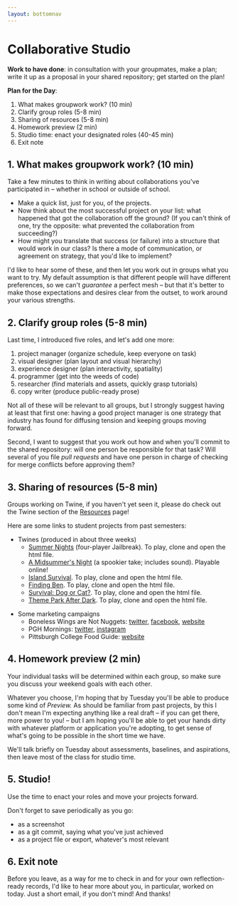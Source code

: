 ```yaml
---
layout: bottomnav
---
```


# Collaborative Studio

**Work to have done**: in consultation with your groupmates, make a plan; write it up as a proposal in your shared repository; get started on the plan!

**Plan for the Day**:

1. What makes groupwork work? (10 min)
2. Clarify group roles (5-8 min)
3. Sharing of resources (5-8 min)<!-- past projects, Twine links, collab Twine strategy -->
4. Homework preview (2 min)
5. Studio time: enact your designated roles (40-45 min)
6. Exit note

## 1. What makes groupwork work? (10 min)

Take a few minutes to think in writing about collaborations you've participated in – whether in school or outside of school.

* Make a quick list, just for you, of the projects.
* Now think about the most successful project on your list: what happened that got the collaboration off the ground? (If you can't think of one, try the opposite: what prevented the collaboration from succeeding?)
* How might you translate that success (or failure) into a structure that would work in our class? Is there a mode of communication, or agreement on strategy, that you'd like to implement?

I'd like to hear some of these, and then let you work out in groups what you want to try. My default assumption is that different people will have different preferences, so we can't *guarantee* a perfect mesh – but that it's better to make those expectations and desires clear from the outset, to work around your various strengths.

## 2. Clarify group roles (5-8 min)

Last time, I introduced five roles, and let's add one more:

1. project manager (organize schedule, keep everyone on task)
3. visual designer (plan layout and visual hierarchy)
4. experience designer (plan interactivity, spatiality)
2. programmer (get into the weeds of code)
5. researcher (find materials and assets, quickly grasp tutorials)
6. copy writer (produce public-ready prose)

Not all of these will be relevant to all groups, but I strongly suggest having at least that first one: having a good project manager is one strategy that industry has found for diffusing tension and keeping groups moving forward.

<!-- Did one of your group members just ask who wants to be the project manager? That person might be a good candidate for the job. -->

Second, I want to suggest that you work out how and when you'll commit to the shared repository: will one person be responsible for that task? Will several of you file _pull requests_ and have one person in charge of checking for merge conflicts before approving them?

## 3. Sharing of resources (5-8 min)<!-- past projects, Twine links, collab Twine strategy -->

Groups working on Twine, if you haven't yet seen it, please do check out the Twine section of the [Resources]({{site.github.url}}/resources#twine--interactive-narrative) page!

Here are some links to student projects from past semesters:

* Twines (produced in about three weeks)
    - [Summer Nights](https://github.com/pitt-cdm/twine--summer-nights-1) (four-player Jailbreak). To play, clone and open the html file.
    - [A Midsummer's Night](https://pitt-cdm.github.io/twine--summer-night-part-2/) (a spookier take; includes sound). Playable online!
    - [Island Survival](https://github.com/dashn98/twine--shore-leave). To play, clone and open the html file.
    - [Finding Ben](https://github.com/pitt-cdm/twine--finding-boo). To play, clone and open the html file.
    - [Survival: Dog or Cat?](https://github.com/pitt-cdm/twine--cats-dogs). To play, clone and open the html file.
    - [Theme Park After Dark](https://github.com/pitt-cdm/twine--theme-park). To play, clone and open the html file.
<!-- * A Twine about collaborative Twine workflow -->
* Some marketing campaigns
    - Boneless Wings are Not Nuggets: [twitter](https://twitter.com/WingsNotNugs), [facebook](https://facebook.com/WingsNotNugs/), [website](https://elambiotte.github.io/Boneless-Wings-Campaign/)
    - PGH Mornings: [twitter](https://twitter.com/pghmornings), [instagram](https://www.instagram.com/pghmornings/)
    - Pittsburgh College Food Guide: [website](http://wp.majoringinmeta.net/foodguidepgh/)

## 4. Homework preview (2 min)

Your individual tasks will be determined within each group, so make sure you discuss your weekend goals with each other.

Whatever you choose, I'm hoping that by Tuesday you'll be able to produce some kind of _Preview._ As should be familiar from past projects, by this I don't mean I'm expecting anything like a real draft – if you can get there, more power to you! – but I am hoping you'll be able to get your hands dirty with whatever platform or application you're adopting, to get sense of what's going to be possible in the short time we have.

We'll talk briefly on Tuesday about assessments, baselines, and aspirations, then leave most of the class for studio time.

## 5. Studio!

Use the time to enact your roles and move your projects forward.

<div class="alert alert-warning">
Don't forget to save periodically as you go:
 <ul>
   <li>as a screenshot</li>
   <li>as a git commit, saying what you've just achieved</li>
   <li>as a project file or export, whatever's most relevant</li>
 </ul>
</div>

## 6. Exit note

Before you leave, as a way for me to check in and for your own reflection-ready records, I'd like to hear more about you, in particular, worked on today. Just a short email, if you don't mind! And thanks!
